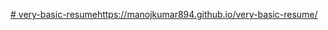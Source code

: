 [# very-basic-resume](https://manojkumar894.github.io/very-basic-resume/)https://manojkumar894.github.io/very-basic-resume/
